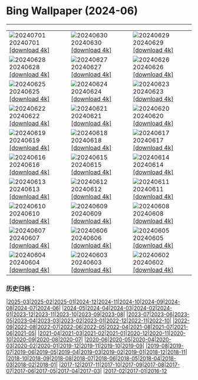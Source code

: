 # Bing Wallpaper (2024-06)
**************

<table><tr><td><img class="wallpaper" src="https://www.bing.com/th?id=OHR.FisgardLighthouse_JA-JP9618708130_1920x1080.jpg" alt="20240701"> 20240701 <a class="wallpaper_link" href="https://www.bing.com/th?id=OHR.FisgardLighthouse_JA-JP9618708130_UHD.jpg">[download 4k]</a></td><td><img class="wallpaper" src="https://www.bing.com/th?id=OHR.UbudBali_JA-JP9425870638_1920x1080.jpg" alt="20240630"> 20240630 <a class="wallpaper_link" href="https://www.bing.com/th?id=OHR.UbudBali_JA-JP9425870638_UHD.jpg">[download 4k]</a></td><td><img class="wallpaper" src="https://www.bing.com/th?id=OHR.TourCorsica_JA-JP9224507458_1920x1080.jpg" alt="20240629"> 20240629 <a class="wallpaper_link" href="https://www.bing.com/th?id=OHR.TourCorsica_JA-JP9224507458_UHD.jpg">[download 4k]</a></td></tr><tr><td><img class="wallpaper" src="https://www.bing.com/th?id=OHR.ChristopherPark_JA-JP8669771947_1920x1080.jpg" alt="20240628"> 20240628 <a class="wallpaper_link" href="https://www.bing.com/th?id=OHR.ChristopherPark_JA-JP8669771947_UHD.jpg">[download 4k]</a></td><td><img class="wallpaper" src="https://www.bing.com/th?id=OHR.Ayame2024_JA-JP3356201078_1920x1080.jpg" alt="20240627"> 20240627 <a class="wallpaper_link" href="https://www.bing.com/th?id=OHR.Ayame2024_JA-JP3356201078_UHD.jpg">[download 4k]</a></td><td><img class="wallpaper" src="https://www.bing.com/th?id=OHR.SpringCaveDale_JA-JP3237523322_1920x1080.jpg" alt="20240626"> 20240626 <a class="wallpaper_link" href="https://www.bing.com/th?id=OHR.SpringCaveDale_JA-JP3237523322_UHD.jpg">[download 4k]</a></td></tr><tr><td><img class="wallpaper" src="https://www.bing.com/th?id=OHR.FireWave_JA-JP3002445647_1920x1080.jpg" alt="20240625"> 20240625 <a class="wallpaper_link" href="https://www.bing.com/th?id=OHR.FireWave_JA-JP3002445647_UHD.jpg">[download 4k]</a></td><td><img class="wallpaper" src="https://www.bing.com/th?id=OHR.FloresIsland_JA-JP2788584919_1920x1080.jpg" alt="20240624"> 20240624 <a class="wallpaper_link" href="https://www.bing.com/th?id=OHR.FloresIsland_JA-JP2788584919_UHD.jpg">[download 4k]</a></td><td><img class="wallpaper" src="https://www.bing.com/th?id=OHR.Lavender2024_JA-JP2620797533_1920x1080.jpg" alt="20240623"> 20240623 <a class="wallpaper_link" href="https://www.bing.com/th?id=OHR.Lavender2024_JA-JP2620797533_UHD.jpg">[download 4k]</a></td></tr><tr><td><img class="wallpaper" src="https://www.bing.com/th?id=OHR.BrazilRainforest_JA-JP2489498028_1920x1080.jpg" alt="20240622"> 20240622 <a class="wallpaper_link" href="https://www.bing.com/th?id=OHR.BrazilRainforest_JA-JP2489498028_UHD.jpg">[download 4k]</a></td><td><img class="wallpaper" src="https://www.bing.com/th?id=OHR.LewaGiraffe_JA-JP1858057864_1920x1080.jpg" alt="20240621"> 20240621 <a class="wallpaper_link" href="https://www.bing.com/th?id=OHR.LewaGiraffe_JA-JP1858057864_UHD.jpg">[download 4k]</a></td><td><img class="wallpaper" src="https://www.bing.com/th?id=OHR.KokinoMacedonia_JA-JP1713805484_1920x1080.jpg" alt="20240620"> 20240620 <a class="wallpaper_link" href="https://www.bing.com/th?id=OHR.KokinoMacedonia_JA-JP1713805484_UHD.jpg">[download 4k]</a></td></tr><tr><td><img class="wallpaper" src="https://www.bing.com/th?id=OHR.FlorenceDuomo_JA-JP1549442901_1920x1080.jpg" alt="20240619"> 20240619 <a class="wallpaper_link" href="https://www.bing.com/th?id=OHR.FlorenceDuomo_JA-JP1549442901_UHD.jpg">[download 4k]</a></td><td><img class="wallpaper" src="https://www.bing.com/th?id=OHR.LupinIceland_JA-JP1350338976_1920x1080.jpg" alt="20240618"> 20240618 <a class="wallpaper_link" href="https://www.bing.com/th?id=OHR.LupinIceland_JA-JP1350338976_UHD.jpg">[download 4k]</a></td><td><img class="wallpaper" src="https://www.bing.com/th?id=OHR.HummingThistle_JA-JP1170638705_1920x1080.jpg" alt="20240617"> 20240617 <a class="wallpaper_link" href="https://www.bing.com/th?id=OHR.HummingThistle_JA-JP1170638705_UHD.jpg">[download 4k]</a></td></tr><tr><td><img class="wallpaper" src="https://www.bing.com/th?id=OHR.RedFoxDad_JA-JP0937901099_1920x1080.jpg" alt="20240616"> 20240616 <a class="wallpaper_link" href="https://www.bing.com/th?id=OHR.RedFoxDad_JA-JP0937901099_UHD.jpg">[download 4k]</a></td><td><img class="wallpaper" src="https://www.bing.com/th?id=OHR.NazareWave_JA-JP0665828544_1920x1080.jpg" alt="20240615"> 20240615 <a class="wallpaper_link" href="https://www.bing.com/th?id=OHR.NazareWave_JA-JP0665828544_UHD.jpg">[download 4k]</a></td><td><img class="wallpaper" src="https://www.bing.com/th?id=OHR.DhakaBangladesh_JA-JP0528290685_1920x1080.jpg" alt="20240614"> 20240614 <a class="wallpaper_link" href="https://www.bing.com/th?id=OHR.DhakaBangladesh_JA-JP0528290685_UHD.jpg">[download 4k]</a></td></tr><tr><td><img class="wallpaper" src="https://www.bing.com/th?id=OHR.RegistanUzbekistan_JA-JP4174949023_1920x1080.jpg" alt="20240613"> 20240613 <a class="wallpaper_link" href="https://www.bing.com/th?id=OHR.RegistanUzbekistan_JA-JP4174949023_UHD.jpg">[download 4k]</a></td><td><img class="wallpaper" src="https://www.bing.com/th?id=OHR.BigBendMilkyWay_JA-JP3523395036_1920x1080.jpg" alt="20240612"> 20240612 <a class="wallpaper_link" href="https://www.bing.com/th?id=OHR.BigBendMilkyWay_JA-JP3523395036_UHD.jpg">[download 4k]</a></td><td><img class="wallpaper" src="https://www.bing.com/th?id=OHR.Ajisai2024_JA-JP3414608133_1920x1080.jpg" alt="20240611"> 20240611 <a class="wallpaper_link" href="https://www.bing.com/th?id=OHR.Ajisai2024_JA-JP3414608133_UHD.jpg">[download 4k]</a></td></tr><tr><td><img class="wallpaper" src="https://www.bing.com/th?id=OHR.OsakaNight_JA-JP3335717675_1920x1080.jpg" alt="20240610"> 20240610 <a class="wallpaper_link" href="https://www.bing.com/th?id=OHR.OsakaNight_JA-JP3335717675_UHD.jpg">[download 4k]</a></td><td><img class="wallpaper" src="https://www.bing.com/th?id=OHR.BardenasBiosphere_JA-JP3263055841_1920x1080.jpg" alt="20240609"> 20240609 <a class="wallpaper_link" href="https://www.bing.com/th?id=OHR.BardenasBiosphere_JA-JP3263055841_UHD.jpg">[download 4k]</a></td><td><img class="wallpaper" src="https://www.bing.com/th?id=OHR.KillikRiverAlaska_JA-JP3191986449_1920x1080.jpg" alt="20240608"> 20240608 <a class="wallpaper_link" href="https://www.bing.com/th?id=OHR.KillikRiverAlaska_JA-JP3191986449_UHD.jpg">[download 4k]</a></td></tr><tr><td><img class="wallpaper" src="https://www.bing.com/th?id=OHR.HumpbackFamily_JA-JP3134637599_1920x1080.jpg" alt="20240607"> 20240607 <a class="wallpaper_link" href="https://www.bing.com/th?id=OHR.HumpbackFamily_JA-JP3134637599_UHD.jpg">[download 4k]</a></td><td><img class="wallpaper" src="https://www.bing.com/th?id=OHR.GemsbokBotswana_JA-JP2673483195_1920x1080.jpg" alt="20240606"> 20240606 <a class="wallpaper_link" href="https://www.bing.com/th?id=OHR.GemsbokBotswana_JA-JP2673483195_UHD.jpg">[download 4k]</a></td><td><img class="wallpaper" src="https://www.bing.com/th?id=OHR.MadagascarRiver_JA-JP3088024510_1920x1080.jpg" alt="20240605"> 20240605 <a class="wallpaper_link" href="https://www.bing.com/th?id=OHR.MadagascarRiver_JA-JP3088024510_UHD.jpg">[download 4k]</a></td></tr><tr><td><img class="wallpaper" src="https://www.bing.com/th?id=OHR.ChestnutBeeEater_JA-JP3019275557_1920x1080.jpg" alt="20240604"> 20240604 <a class="wallpaper_link" href="https://www.bing.com/th?id=OHR.ChestnutBeeEater_JA-JP3019275557_UHD.jpg">[download 4k]</a></td><td><img class="wallpaper" src="https://www.bing.com/th?id=OHR.CopenhagenBicycles_JA-JP2959867214_1920x1080.jpg" alt="20240603"> 20240603 <a class="wallpaper_link" href="https://www.bing.com/th?id=OHR.CopenhagenBicycles_JA-JP2959867214_UHD.jpg">[download 4k]</a></td><td><img class="wallpaper" src="https://www.bing.com/th?id=OHR.YokohamaPort2024_JA-JP2888889928_1920x1080.jpg" alt="20240602"> 20240602 <a class="wallpaper_link" href="https://www.bing.com/th?id=OHR.YokohamaPort2024_JA-JP2888889928_UHD.jpg">[download 4k]</a></td></tr></table>

### 历史归档：

|[2025-03](/../2025-03/2025-03.md)|[2025-02](/../2025-02/2025-02.md)|[2025-01](/../2025-01/2025-01.md)|[2024-12](/../2024-12/2024-12.md)|[2024-11](/../2024-11/2024-11.md)|[2024-10](/../2024-10/2024-10.md)|[2024-09](/../2024-09/2024-09.md)|[2024-08](/../2024-08/2024-08.md)|[2024-07](/../2024-07/2024-07.md)|[2024-06](/2024-06.md)|
|[2024-05](/../2024-05/2024-05.md)|[2024-04](/../2024-04/2024-04.md)|[2024-03](/../2024-03/2024-03.md)|[2024-02](/../2024-02/2024-02.md)|[2024-01](/../2024-01/2024-01.md)|[2023-12](/../2023-12/2023-12.md)|[2023-11](/../2023-11/2023-11.md)|[2023-10](/../2023-10/2023-10.md)|[2023-09](/../2023-09/2023-09.md)|[2023-08](/../2023-08/2023-08.md)|
|[2023-07](/../2023-07/2023-07.md)|[2023-06](/../2023-06/2023-06.md)|[2023-05](/../2023-05/2023-05.md)|[2023-04](/../2023-04/2023-04.md)|[2023-03](/../2023-03/2023-03.md)|[2023-02](/../2023-02/2023-02.md)|[2023-01](/../2023-01/2023-01.md)|[2022-12](/../2022-12/2022-12.md)|[2022-11](/../2022-11/2022-11.md)|[2022-10](/../2022-10/2022-10.md)|
|[2022-09](/../2022-09/2022-09.md)|[2022-08](/../2022-08/2022-08.md)|[2022-07](/../2022-07/2022-07.md)|[2022-06](/../2022-06/2022-06.md)|[2022-05](/../2022-05/2022-05.md)|[2022-04](/../2022-04/2022-04.md)|[2021-08](/../2021-08/2021-08.md)|[2021-07](/../2021-07/2021-07.md)|[2021-06](/../2021-06/2021-06.md)|[2021-05](/../2021-05/2021-05.md)|
|[2021-04](/../2021-04/2021-04.md)|[2021-03](/../2021-03/2021-03.md)|[2021-02](/../2021-02/2021-02.md)|[2021-01](/../2021-01/2021-01.md)|[2020-12](/../2020-12/2020-12.md)|[2020-11](/../2020-11/2020-11.md)|[2020-10](/../2020-10/2020-10.md)|[2020-09](/../2020-09/2020-09.md)|[2020-08](/../2020-08/2020-08.md)|[2020-07](/../2020-07/2020-07.md)|
|[2020-06](/../2020-06/2020-06.md)|[2020-05](/../2020-05/2020-05.md)|[2020-04](/../2020-04/2020-04.md)|[2020-03](/../2020-03/2020-03.md)|[2020-02](/../2020-02/2020-02.md)|[2020-01](/../2020-01/2020-01.md)|[2019-12](/../2019-12/2019-12.md)|[2019-11](/../2019-11/2019-11.md)|[2019-10](/../2019-10/2019-10.md)|[2019-09](/../2019-09/2019-09.md)|
|[2019-08](/../2019-08/2019-08.md)|[2019-07](/../2019-07/2019-07.md)|[2019-06](/../2019-06/2019-06.md)|[2019-05](/../2019-05/2019-05.md)|[2019-04](/../2019-04/2019-04.md)|[2019-03](/../2019-03/2019-03.md)|[2019-02](/../2019-02/2019-02.md)|[2019-01](/../2019-01/2019-01.md)|[2018-12](/../2018-12/2018-12.md)|[2018-11](/../2018-11/2018-11.md)|
|[2018-10](/../2018-10/2018-10.md)|[2018-09](/../2018-09/2018-09.md)|[2018-08](/../2018-08/2018-08.md)|[2018-07](/../2018-07/2018-07.md)|[2018-06](/../2018-06/2018-06.md)|[2018-05](/../2018-05/2018-05.md)|[2018-04](/../2018-04/2018-04.md)|[2018-03](/../2018-03/2018-03.md)|[2018-02](/../2018-02/2018-02.md)|[2018-01](/../2018-01/2018-01.md)|
|[2017-12](/../2017-12/2017-12.md)|[2017-11](/../2017-11/2017-11.md)|[2017-10](/../2017-10/2017-10.md)|[2017-09](/../2017-09/2017-09.md)|[2017-08](/../2017-08/2017-08.md)|[2017-07](/../2017-07/2017-07.md)|[2017-06](/../2017-06/2017-06.md)|[2017-05](/../2017-05/2017-05.md)|[2017-04](/../2017-04/2017-04.md)|[2017-03](/../2017-03/2017-03.md)|
|[2017-02](/../2017-02/2017-02.md)|[2017-01](/../2017-01/2017-01.md)|[2016-12](/../2016-12/2016-12.md)